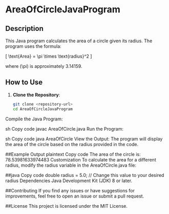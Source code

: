# AreaOfCircleJavaProgram

## Description
This Java program calculates the area of a circle given its radius. The program uses the formula:

\[ \text{Area} = \pi \times \text{radius}^2 \]

where \(\pi\) is approximately 3.14159.

## How to Use
1. **Clone the Repository**:
   ```sh
   git clone <repository-url>
   cd AreaOfCircleJavaProgram
Compile the Java Program:

sh
Copy code
javac AreaOfCircle.java
Run the Program:

sh
Copy code
java AreaOfCircle
View the Output:
The program will display the area of the circle based on the radius provided in the code.

##Example Output
plaintext
Copy code
The area of the circle is: 78.53981633974483
Customization
To calculate the area for a different radius, modify the radius variable in the AreaOfCircle.java file:

##java
Copy code
double radius = 5.0; // Change this value to your desired radius
Dependencies
Java Development Kit (JDK) 8 or later.

##Contributing
If you find any issues or have suggestions for improvements, feel free to open an issue or submit a pull request.

##License
This project is licensed under the MIT License.
